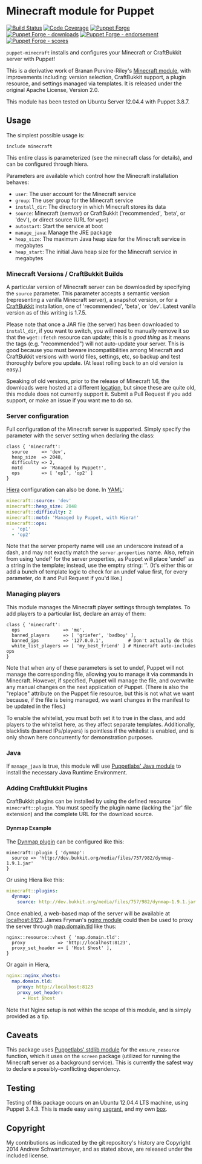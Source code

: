 # Minecraft module for Puppet

[![Build Status](https://travis-ci.org/voxpupuli/puppet-minecraft.png?branch=master)](https://travis-ci.org/voxpupuli/puppet-minecraft)
[![Code Coverage](https://coveralls.io/repos/github/voxpupuli/puppet-minecraft/badge.svg?branch=master)](https://coveralls.io/github/voxpupuli/puppet-minecraft)
[![Puppet Forge](https://img.shields.io/puppetforge/v/puppet/minecraft.svg)](https://forge.puppet.com/puppet/minecraft)
[![Puppet Forge - downloads](https://img.shields.io/puppetforge/dt/puppet/minecraft.svg)](https://forge.puppet.com/puppet/minecraft)
[![Puppet Forge - endorsement](https://img.shields.io/puppetforge/e/puppet/minecraft.svg)](https://forge.puppet.com/puppet/minecraft)
[![Puppet Forge - scores](https://img.shields.io/puppetforge/f/puppet/minecraft.svg)](https://forge.puppet.com/puppet/minecraft)

`puppet-minecraft` installs and configures your Minecraft or
CraftBukkit server with Puppet!

This is a derivative work of Branan Purvine-Riley's
[Minecraft module](http://forge.puppetlabs.com/branan/minecraft), with
improvements including: version selection, CraftBukkit support, a
plugin resource, and settings managed via templates. It is released
under the original Apache License, Version 2.0.

This module has been tested on Ubuntu Server 12.04.4 with Puppet 3.8.7.

## Usage

The simplest possible usage is:

```puppet
include minecraft
```

This entire class is parameterized (see the minecraft class for
details), and can be configured through hiera.

Parameters are available which control how the Minecraft installation
behaves:

* `user`: The user account for the Minecraft service
* `group`: The user group for the Minecraft service
* `install_dir`: The directory in which Minecraft stores its data
* `source`: Minecraft (semvar) or CraftBukkit ('recommended',
  'beta', or 'dev'), or direct source (URL for `wget`)
* `autostart`: Start the service at boot
* `manage_java`: Manage the JRE package
* `heap_size`: The maximum Java heap size for the Minecraft service
  in megabytes
* `heap_start`: The initial Java heap size for the Minecraft service
  in megabytes

### Minecraft Versions / CraftBukkit Builds

A particular version of Minecraft server can be downloaded by
specifying the `source` parameter. This parameter accepts a semantic
version (representing a vanilla Minecraft server), a snapshot version,
or for a [CraftBukkit](http://dl.bukkit.org/downloads/craftbukkit/)
installation, one of 'recommended', 'beta', or 'dev'. Latest vanilla
version as of this writing is 1.7.5.

Please note that once a JAR file (the server) has been downloaded to
`install_dir`, if you want to switch, you will need to manually remove
it so that the `wget::fetch` resource can update; this is a _good
thing_ as it means the tags (e.g. "recommended") will not auto-update
your server. This is good because you must beware incompatibilities
among Minecraft and CraftBukkit versions with world files, settings,
etc, so backup and test thoroughly before you update. (At least rolling
back to an old version is easy.)

Speaking of old versions, prior to the release of Minecraft 1.6, the
downloads were hosted at a different
[location](http://assets.minecraft.net/), but since these are quite
old, this module does not currently support it. Submit a Pull Request
if you add support, or make an issue if you want me to do so.

### Server configuration

Full configuration of the Minecraft server is supported. Simply
specify the parameter with the server setting when declaring the
class:

```puppet
class { 'minecraft':
  source     => 'dev',
  heap_size  => 2048,
  difficulty => 2,
  motd       => 'Managed by Puppet!',
  ops        => [ 'op1', 'op2' ]
}
```

[Hiera](http://docs.puppetlabs.com/hiera/1/puppet.html) configuration
can also be done. In [YAML](http://www.yaml.org/):

```yaml
minecraft::source: 'dev'
minecraft::heap_size: 2048
minecraft::difficulty: 2
minecraft::motd: 'Managed by Puppet, with Hiera!'
minecraft::ops:
  - 'op1'
  - 'op2'
```

Note that the server property name will use an underscore instead of a
dash, and may not exactly match the `server.properties` name. Also,
refrain from using 'undef' for the server properties, as Puppet will
place 'undef' as a string in the template; instead, use the emptry
string: ''. (It's either this or add a bunch of template logic to
check for an undef value first, for every parameter, do it and Pull
Request if you'd like.)

### Managing players

This module manages the Minecraft player settings through
templates. To add players to a particular list, declare an array of
them:

```puppet
class { 'minecraft':
  ops                => 'me',
  banned_players     => [ 'griefer', 'badboy' ],
  banned_ips         => '127.0.0.1',         # Don't actually do this
  white_list_players => [ 'my_best_friend' ] # Minecraft auto-includes ops
}
```

Note that when any of these parameters is set to undef, Puppet will
not manage the corresponding file, allowing you to manage it via
commands in Minecraft. However, if specified, Puppet will manage the
file, and overwrite any manual changes on the next application of
Puppet. (There is also the "replace" attribute on the Puppet file
resource, but this is not what we want because, if the file is being
managed, we want changes in the manifest to be updated in the files.)

To enable the whitelist, you must both set it to true in the class,
and add players to the whitelist here, as they affect separate
templates. Additionally, blacklists (banned IPs/players) is pointless
if the whitelist is enabled, and is only shown here concurrently for
demonstration purposes.

### Java

If `manage_java` is true, this module will use
[Puppetlabs' Java module](https://github.com/puppetlabs/puppetlabs-java)
to install the necessary Java Runtime Environment.

### Adding CraftBukkit Plugins

CraftBukkit plugins can be installed by using the defined resource
`minecraft::plugin`. You must specify the plugin name (lacking the
'.jar' file extension) and the complete URL for the download source.

#### Dynmap Example

The
[Dynmap plugin](http://www.minecraftforum.net/topic/1543523-dynmap-dynamic-web-based-maps-for-minecraft/)
can be configured like this:

```puppet
minecraft::plugin { 'dynmap':
  source => 'http://dev.bukkit.org/media/files/757/982/dynmap-1.9.1.jar'
}
```

Or using Hiera like this:

```yaml
minecraft::plugins:
  dynmap:
    source: http://dev.bukkit.org/media/files/757/982/dynmap-1.9.1.jar
```

Once enabled, a web-based map of the server will be available at
[localhost:8123](http://localhost:8123). James Fryman's
[nginx module](http://forge.puppetlabs.com/jfryman/nginx) could then
be used to proxy the server through
[map.domain.tld](http://map.domain.tld) like thus:

```puppet
nginx::resource::vhost { 'map.domain.tld':
  proxy            => 'http://localhost:8123',
  proxy_set_header => [ 'Host $host' ],
}
```

Or again in Hiera,

```yaml
nginx::nginx_vhosts:
  map.domain.tld:
    proxy: http://localhost:8123
    proxy_set_header:
      - Host $host
```

Note that Nginx setup is not within the scope of this module, and is
simply provided as a tip.

## Caveats

This package uses
[Puppetlabs' stdlib module](https://forge.puppetlabs.com/puppetlabs/stdlib)
for the `ensure_resource` function, which it uses on the `screen`
package (utilized for running the Minecraft server as a background
service). This is currently the safest way to declare a
possibly-conflicting dependency.

## Testing

Testing of this package occurs on an Ubuntu 12.04.4 LTS machine, using
Puppet 3.4.3. This is made easy using
[vagrant](http://www.vagrantup.com/), and my own
[box](https://vagrantcloud.com/andschwa/ubuntu-precise-latest-puppet).

## Copyright

My contributions as indicated by the git repository's history are
Copyright 2014 Andrew Schwartzmeyer, and as stated above, are released
under the included license.
